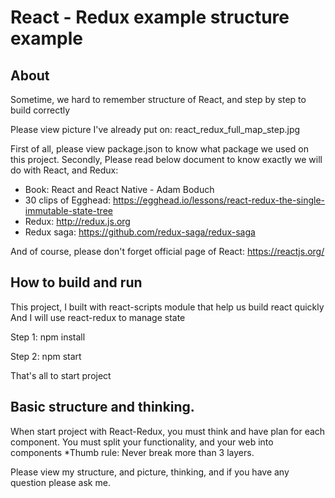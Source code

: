 # React - Redux example structure example

## About
Sometime, we hard to remember structure of React, and step by step to build correctly

Please view picture I've already put on: react_redux_full_map_step.jpg

First of all, please view package.json to know what package we used on this project.
Secondly, Please read below document to know exactly we will do with React, and Redux:

- Book: React and React Native - Adam Boduch
- 30 clips of Egghead: https://egghead.io/lessons/react-redux-the-single-immutable-state-tree
- Redux: http://redux.js.org
- Redux saga: https://github.com/redux-saga/redux-saga

And of course, please don't forget official page of React: https://reactjs.org/

## How to build and run
This project, I built with react-scripts module that help us build react quickly
And I will use react-redux to manage state

Step 1: npm install

Step 2: npm start

That's all to start project

## Basic structure and thinking.
When start project with React-Redux, you must think and have plan for each component.
You must split your functionality, and your web into components
*Thumb rule: Never break more than 3 layers.

Please view my structure, and picture, thinking, and if you have any question please ask me.
